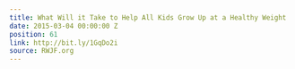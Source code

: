 ```yaml
---
title: What Will it Take to Help All Kids Grow Up at a Healthy Weight
date: 2015-03-04 00:00:00 Z
position: 61
link: http://bit.ly/1GqDo2i
source: RWJF.org
---
```


